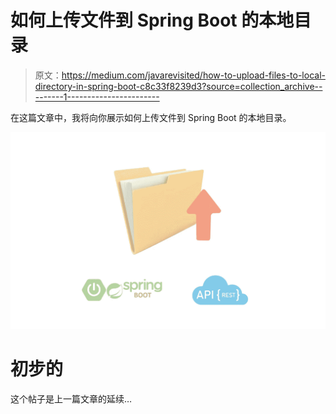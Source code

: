 # 如何上传文件到 Spring Boot 的本地目录

> 原文：<https://medium.com/javarevisited/how-to-upload-files-to-local-directory-in-spring-boot-c8c33f8239d3?source=collection_archive---------1----------------------->

在这篇文章中，我将向你展示如何上传文件到 Spring Boot 的本地目录。

![](img/20f8820ab8e211f0e04b87174527e9af.png)

# 初步的

这个帖子是上一篇文章的延续…